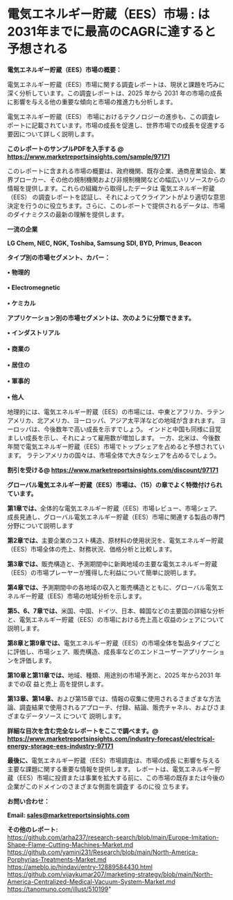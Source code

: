 # 電気エネルギー貯蔵（EES）市場 : は2031年までに最高のCAGRに達すると予想される

<strong><b>電気エネルギー貯蔵（EES）市場の概要：</b></strong>

電気エネルギー貯蔵（EES）市場に関する調査レポートは、現状と課題を巧みに深く分析しています。この調査レポートは、2025 年から 2031 年の市場の成長に影響を与える他の重要な傾向と市場の推進力も分析します。

電気エネルギー貯蔵（EES） 市場におけるテクノロジーの進歩も、この調査レポートに記載されています。市場の成長を促進し、世界市場での成長を促進する要因について詳しく説明します。

<strong>このレポートのサンプルPDFを入手する @ <a href=https://www.marketreportsinsights.com/sample/97171>https://www.marketreportsinsights.com/sample/97171</a></strong>

このレポートに含まれる市場の概要は、政府機関、既存企業、通商産業協会、業界ブローカー、その他の規制機関および非規制機関などの幅広いリソースからの情報を提供します。これらの組織から取得したデータは 電気エネルギー貯蔵（EES） の調査レポートを認証し、それによってクライアントがより適切な意思決定を行うのに役立ちます。さらに、このレポートで提供されるデータは、市場のダイナミクスの最新の理解を提供します。

<strong>一流の企業</strong>

<strong><b>LG Chem, NEC, NGK, Toshiba, Samsung SDI, BYD, Primus, Beacon</b></strong>

<strong><b>タイプ別の市場セグメント、カバー：</b></strong>

<strong>• 物理的<br><br>• Electromegnetic<br><br>• ケミカル</strong>

<strong><b>アプリケーション別の市場セグメントは、次のように分類できます。</b></strong>

<strong>• インダストリアル<br><br>• 商業の<br><br>• 居住の<br><br>• 軍事的<br><br>• 他人</strong>

 地理的には、電気エネルギー貯蔵（EES）の市場には、中東とアフリカ、ラテンアメリカ、北アメリカ、ヨーロッパ、アジア太平洋などの地域が含まれます。 ヨーロッパは、今後数年で高い成長を示すでしょう。 インドと中国も同様に目覚ましい成長を示し、それによって雇用数が増加します。 一方、北米は、今後数年間で電気エネルギー貯蔵（EES）市場でトップシェアを占めると予想されています。 ラテンアメリカの国々は、市場全体で大きなシェアを占めるでしょう。

<strong>割引を受ける@ <a href=https://www.marketreportsinsights.com/discount/97171>https://www.marketreportsinsights.com/discount/97171</a></strong>

<strong><b>グローバル電気エネルギー貯蔵（EES）市場は、（15）の章でよく特徴付けられています。</b></strong>

<strong><b>第</b></strong><strong><b>1章では、</b></strong>全体的な電気エネルギー貯蔵（EES）市場レビュー、市場シェア、成長見通し、グローバル電気エネルギー貯蔵（EES）市場に関連する製品の専門分野について説明します

<strong><b>第2章では、</b></strong>主要企業のコスト構造、原材料の使用状況を、電気エネルギー貯蔵（EES）市場全体の売上、財務状況、価格分析と比較します。

<strong><b>第3章では、</b></strong>販売構造と、予測期間中に新興地域の主要な電気エネルギー貯蔵（EES）の市場プレーヤーが獲得した利益について簡単に説明します。

<strong><b>第4章では、</b></strong>予測期間中の各地域の収入と販売構造とともに、グローバル電気エネルギー貯蔵（EES）市場の地域分析を示します。

<strong><b>第5、6、7章では、</b></strong>米国、中国、ドイツ、日本、韓国などの主要国の詳細な分析と、電気エネルギー貯蔵（EES）の市場における売上高と収益のシェアについて説明します。

<strong><b>第8章と第9章では、</b></strong>電気エネルギー貯蔵（EES）の市場全体を製品タイプごとに評価し、市場シェア、販売構造、成長率などのエンドユーザーアプリケーションを評価します。

<strong><b>第10章と第11章では、</b></strong>地域、種類、用途別の市場予測と、2025 年から2031 年までの収 益と売上 高を提供します。

<strong><b>第13章、第14章、</b></strong>および第15章では、情報の収集に使用されるさまざまな方法論、調査結果で使用されるアプローチ、付録、結論、販売チャネル、およびさまざまなデータソース について 説明します。

<strong>詳細な目次を含む完全なレポートをここで調べます。@ <a href=https://www.marketreportsinsights.com/industry-forecast/electrical-energy-storage-ees-industry-97171>https://www.marketreportsinsights.com/industry-forecast/electrical-energy-storage-ees-industry-97171</a></strong>

<strong><b>最後に、</b></strong>電気エネルギー貯蔵（EES）市場調査は、市場の成長 に影響を</a>与える主要な課題に関する重要な情報を提供します。 レポートは、電気エネルギー貯蔵（EES）市場に投資または事業を拡大する前に、この市場の既存または今後の企業がこのドメインのさまざまな側面を調査す るのに役 立ちます。

<strong><b>お問い合わせ：</b></strong>

<strong>Email: </strong><a href=mailto:sales@marketreportsinsights.com><strong>sales@marketreportsinsights.com</strong></a>

<strong>その他のレポート:</strong>
<br>
<a href=https://github.com/arha237/research-search/blob/main/Europe-Imitation-Shape-Flame-Cutting-Machines-Market.md>https://github.com/arha237/research-search/blob/main/Europe-Imitation-Shape-Flame-Cutting-Machines-Market.md</a>
<br>
<a href=https://github.com/yamini231/Research/blob/main/North-America-Porphyrias-Treatments-Market.md>https://github.com/yamini231/Research/blob/main/North-America-Porphyrias-Treatments-Market.md</a>
<br>
<a href=https://ameblo.jp/hindavi/entry-12889584430.html>https://ameblo.jp/hindavi/entry-12889584430.html</a>
<br>
<a href=https://github.com/vijaykumar207/marketing-strategy/blob/main/North-America-Centralized-Medical-Vacuum-System-Market.md>https://github.com/vijaykumar207/marketing-strategy/blob/main/North-America-Centralized-Medical-Vacuum-System-Market.md</a>
<br>
<a href=https://tanomuno.com/illust/510199>https://tanomuno.com/illust/510199</a>"
